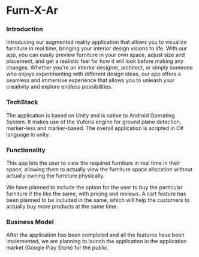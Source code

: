 # Furn-X-Ar

### Introduction

Introducing our augmented reality application that allows you to visualize furniture in real time, bringing your interior design visions to life. With our app, you can easily preview furniture in your own space, adjust size and placement, and get a realistic feel for how it will look before making any changes. Whether you're an interior designer, architect, or simply someone who enjoys experimenting with different design ideas, our app offers a seamless and immersive experience that allows you to unleash your creativity and explore endless possibilities. 

### TechStack

The application is based on Unity and is native to Android Operating System. It makes use of the Vuforia engine for ground plane detection, marker-less and marker-based. The overall application is scripted in C# language in unity. 

### Functionality

This app lets the user to view the required furniture in real time in their space, allowing them to actually view the furniture space allocation without actually owning the furniture physically. 

We have planned to include the option for the user to buy the particular furniture if the like the same, with pricing and reviews. A cart feature has been planned to be included in the same, which will help the customers to  actually buy more products at the same time.

### Business Model

After the application has been completed and all the features have been implemented, we are planning to launch the application in the application market (Google Play Store) for the public. 
